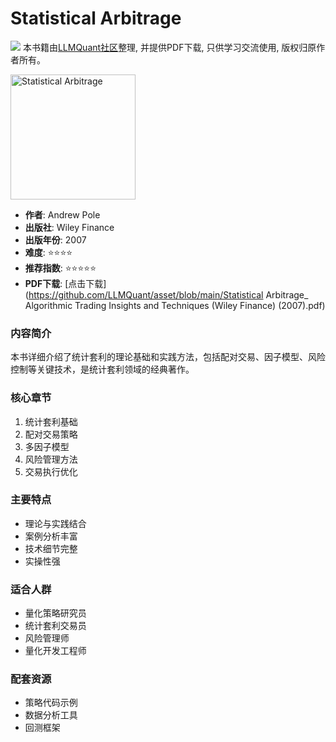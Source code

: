 # Statistical Arbitrage

![](https://fastly.jsdelivr.net/gh/bucketio/img3@main/2024/09/04/1725464231869-e0b2f727-2a0f-4270-bf6c-31ddc350426a.gif)
本书籍由[LLMQuant社区](https://llmquant.com/)整理, 并提供PDF下载, 只供学习交流使用, 版权归原作者所有。

<img src="cover.jpg" alt="Statistical Arbitrage" width="200"/>

- **作者**: Andrew Pole
- **出版社**: Wiley Finance
- **出版年份**: 2007
- **难度**: ⭐⭐⭐⭐
- **推荐指数**: ⭐⭐⭐⭐⭐
- **PDF下载**: [点击下载](https://github.com/LLMQuant/asset/blob/main/Statistical Arbitrage_ Algorithmic Trading Insights and Techniques (Wiley Finance) (2007).pdf)

### 内容简介
本书详细介绍了统计套利的理论基础和实践方法，包括配对交易、因子模型、风险控制等关键技术，是统计套利领域的经典著作。

### 核心章节
1. 统计套利基础
2. 配对交易策略
3. 多因子模型
4. 风险管理方法
5. 交易执行优化

### 主要特点
- 理论与实践结合
- 案例分析丰富
- 技术细节完整
- 实操性强

### 适合人群
- 量化策略研究员
- 统计套利交易员
- 风险管理师
- 量化开发工程师

### 配套资源
- 策略代码示例
- 数据分析工具
- 回测框架 